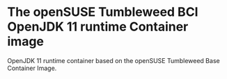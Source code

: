 # The openSUSE Tumbleweed BCI OpenJDK 11 runtime Container image

OpenJDK 11 runtime container based on the openSUSE Tumbleweed Base Container Image.
